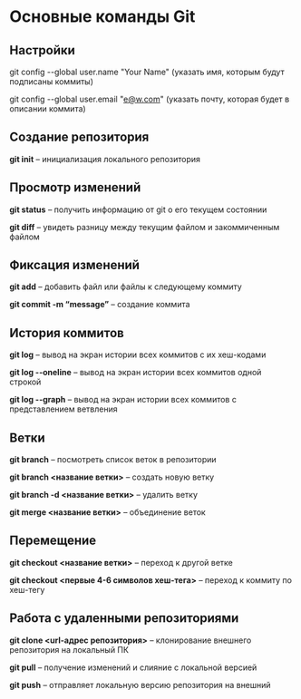 # Основные команды Git

## Настройки

git config --global user.name "Your Name" (указать имя, которым будут подписаны коммиты)

git config --global user.email "e@w.com" (указать почту, которая будет в описании коммита)

## Создание репозитория

**git init** – инициализация локального репозитория

## Просмотр изменений

**git status** – получить информацию от git о его текущем состоянии

**git diff** – увидеть разницу между текущим файлом и закоммиченным файлом

## Фиксация изменений

**git add** – добавить файл или файлы к следующему коммиту

**git commit -m “message”** – создание коммита

## История коммитов

**git log** – вывод на экран истории всех коммитов с их хеш-кодами

**git log --oneline** – вывод на экран истории всех коммитов одной строкой

**git log --graph** – вывод на экран истории всех коммитов с представлением ветвления

## Ветки

**git branch** – посмотреть список веток в репозитории

**git branch <название ветки>** – создать новую ветку

**git branch -d <название ветки>** – удалить ветку

**git merge <название ветки>** – объединение веток

## Перемещение

**git checkout <название ветки>** – переход к другой ветке

**git checkout <первые 4-6 символов хеш-тега>** – переход к коммиту по хеш-тегу 

## Работа с удаленными репозиториями

**git clone <url-адрес репозитория>** – клонирование внешнего репозитория на локальный ПК

**git pull** – получение изменений и слияние с локальной версией

**git push** – отправляет локальную версию репозитория на внешний
